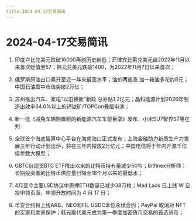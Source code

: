 ```yaml
---
title:2024-04-17交易简讯
---
```

# 2024-04-17交易简讯
1. 印度卢比兑美元跌破16000再创历史新低；菲律宾比索兑美元自2022年11月以来首次贬值至57；韩元兑美元跌破1400，为2022年11月7日以来首次；
2. 俄罗斯原油出口飙升至近一年来最高水平；油价两连涨 加一箱油多花约8元；中国石油盘中市值突破2万亿；

3. 苏州推出汽车、家电“以旧换新”新政 总补贴1.2亿元；晶科能源计划2026年制造出效率34.0%以上的钙钛矿/TOPCon叠层电池；

4. 新一批《减免车辆购置税的新能源汽车车型目录》发布，小米SU7智界S7等在列

5. 全球首个海底智算中心平台在海南海口正式发布；上海金融助力新质生产力发展三年行动计划出炉，将在三年内投放2万亿元；中国电信将于年内开源千亿级参数大模型；

6. GBTC自现货BTC ETF推出以来的比特币持有量减少50%；Bitfinex分析师：长期投资者的比特币供应量已降至18个月以来的最低水；

7. 4月至今主要LSD协议中质押ETH数量已减少38万枚；Mad Lads 已上线 W 空投申领页面，申领开放时间为 4 月 17 日；

8. 币安合约将上线ARB、NEO和FIL USDC本位永续合约；PayPal 取消对 NFT 的买家和卖家保护；韩元取代美元成为第一季度加密货币交易的首选货币；